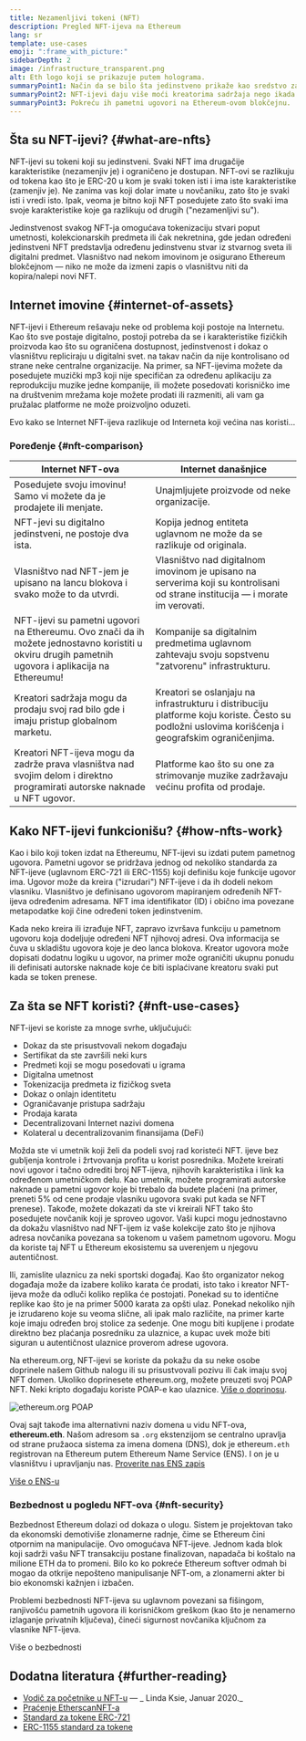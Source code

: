 ```yaml
---
title: Nezamenljivi tokeni (NFT)
description: Pregled NFT-ijeva na Ethereum
lang: sr
template: use-cases
emoji: ":frame_with_picture:"
sidebarDepth: 2
image: /infrastructure_transparent.png
alt: Eth logo koji se prikazuje putem holograma.
summaryPoint1: Način da se bilo šta jedinstveno prikaže kao sredstvo zasnovano na Ethereum.
summaryPoint2: NFT-ijevi daju više moći kreatorima sadržaja nego ikada ranije.
summaryPoint3: Pokreću ih pametni ugovori na Ethereum-ovom blokčejnu.
---
```


## Šta su NFT-ijevi? \{#what-are-nfts}

NFT-ijevi su tokeni koji su jedinstveni. Svaki NFT ima drugačije karakteristike (nezamenjiv je) i ograničeno je dostupan. NFT-ovi se razlikuju od tokena kao što je ERC-20 u kom je svaki token isti i ima iste karakteristike (zamenjiv je). Ne zanima vas koji dolar imate u novčaniku, zato što je svaki isti i vredi isto. Ipak, veoma je bitno koji NFT posedujete zato što svaki ima svoje karakteristike koje ga razlikuju od drugih ("nezamenljivi su").

Jedinstvenost svakog NFT-ja omogućava tokenizaciju stvari poput umetnosti, kolekcionarskih predmeta ili čak nekretnina, gde jedan određeni jedinstveni NFT predstavlja određenu jedinstvenu stvar iz stvarnog sveta ili digitalni predmet. Vlasništvo nad nekom imovinom je osigurano Ethereum blokčejnom — niko ne može da izmeni zapis o vlasništvu niti da kopira/nalepi novi NFT.

<YouTube id="Xdkkux6OxfM" />

## Internet imovine \{#internet-of-assets}

NFT-ijevi i Ethereum rešavaju neke od problema koji postoje na Internetu. Kao što sve postaje digitalno, postoji potreba da se i karakteristike fizičkih proizvoda kao što su ograničena dostupnost, jedinstvenost i dokaz o vlasništvu repliciraju u digitalni svet. na takav način da nije kontrolisano od strane neke centralne organizacije. Na primer, sa NFT-ijevima možete da posedujete muzički mp3 koji nije specifičan za određenu aplikaciju za reprodukciju muzike jedne kompanije, ili možete posedovati korisničko ime na društvenim mrežama koje možete prodati ili razmeniti, ali vam ga pružalac platforme ne može proizvoljno oduzeti.

Evo kako se Internet NFT-ijeva razlikuje od Interneta koji većina nas koristi...

### Poređenje \{#nft-comparison}

| Internet NFT-ova                                                                                                                                    | Internet današnjice                                                                                                                               |
| --------------------------------------------------------------------------------------------------------------------------------------------------- | ------------------------------------------------------------------------------------------------------------------------------------------------- |
| Posedujete svoju imovinu! Samo vi možete da je prodajete ili menjate.                                                                               | Unajmljujete proizvode od neke organizacije.                                                                                                      |
| NFT-jevi su digitalno jedinstveni, ne postoje dva ista.                                                                                             | Kopija jednog entiteta uglavnom ne može da se razlikuje od originala.                                                                             |
| Vlasništvo nad NFT-jem je upisano na lancu blokova i svako može to da utvrdi.                                                                       | Vlasništvo nad digitalnom imovinom je upisano na serverima koji su kontrolisani od strane institucija — i morate im verovati.                     |
| NFT-ijevi su pametni ugovori na Ethereumu. Ovo znači da ih možete jednostavno koristiti u okviru drugih pametnih ugovora i aplikacija na Ethereumu! | Kompanije sa digitalnim predmetima uglavnom zahtevaju svoju sopstvenu "zatvorenu" infrastrukturu.                                                 |
| Kreatori sadržaja mogu da prodaju svoj rad bilo gde i imaju pristup globalnom marketu.                                                              | Kreatori se oslanjaju na infrastrukturu i distribuciju platforme koju koriste. Često su podložni uslovima korišćenja i geografskim ograničenjima. |
| Kreatori NFT-ijeva mogu da zadrže prava vlasništva nad svojim delom i direktno programirati autorske naknade u NFT ugovor.                          | Platforme kao što su one za strimovanje muzike zadržavaju većinu profita od prodaje.                                                              |

## Kako NFT-ijevi funkcionišu? \{#how-nfts-work}

Kao i bilo koji token izdat na Ethereumu, NFT-ijevi su izdati putem pametnog ugovora. Pametni ugovor se pridržava jednog od nekoliko standarda za NFT-ijeve (uglavnom ERC-721 ili ERC-1155) koji definišu koje funkcije ugovor ima. Ugovor može da kreira ("izrudari") NFT-ijeve i da ih dodeli nekom vlasniku. Vlasništvo je definisano ugovorom mapiranjem određenih NFT-ijeva određenim adresama. NFT ima identifikator (ID) i obično ima povezane metapodatke koji čine određeni token jedinstvenim.

Kada neko kreira ili izrađuje NFT, zapravo izvršava funkciju u pametnom ugovoru koja dodeljuje određeni NFT njihovoj adresi. Ova informacija se čuva u skladištu ugovora koje je deo lanca blokova. Kreator ugovora može dopisati dodatnu logiku u ugovor, na primer može ograničiti ukupnu ponudu ili definisati autorske naknade koje će biti isplaćivane kreatoru svaki put kada se token prenese.

## Za šta se NFT koristi? \{#nft-use-cases}

NFT-ijevi se koriste za mnoge svrhe, uključujući:

- Dokaz da ste prisustvovali nekom događaju
- Sertifikat da ste završili neki kurs
- Predmeti koji se mogu posedovati u igrama
- Digitalna umetnost
- Tokenizacija predmeta iz fizičkog sveta
- Dokaz o onlajn identitetu
- Ograničavanje pristupa sadržaju
- Prodaja karata
- Decentralizovani Internet nazivi domena
- Kolateral u decentralizovanim finansijama (DeFi)

Možda ste vi umetnik koji želi da podeli svoj rad koristeći NFT. ijeve bez gubljenja kontrole i žrtvovanja profita u korist posrednika. Možete kreirati novi ugovor i tačno odrediti broj NFT-ijeva, njihovih karakteristika i link ka određenom umetničkom delu. Kao umetnik, možete programirati autorske naknade u pametni ugovor koje bi trebalo da budete plaćeni (na primer, preneti 5% od cene prodaje vlasniku ugovora svaki put kada se NFT prenese). Takođe, možete dokazati da ste vi kreirali NFT tako što posedujete novčanik koji je sproveo ugovor. Vaši kupci mogu jednostavno da dokažu vlasništvo nad NFT-ijem iz vaše kolekcije zato što je njihova adresa novčanika povezana sa tokenom u vašem pametnom ugovoru. Mogu da koriste taj NFT u Ethereum ekosistemu sa uverenjem u njegovu autentičnost.

Ili, zamislite ulaznicu za neki sportski događaj. Kao što organizator nekog događaja može da izabere koliko karata će prodati, isto tako i kreator NFT-ijeva može da odluči koliko replika će postojati. Ponekad su to identične replike kao što je na primer 5000 karata za opšti ulaz. Ponekad nekoliko njih je izrudareno koje su veoma slične, ali ipak malo različite, na primer karte koje imaju određen broj stolice za sedenje. One mogu biti kupljene i prodate direktno bez plaćanja posredniku za ulaznice, a kupac uvek može biti siguran u autentičnost ulaznice proverom adrese ugovora.

Na ethereum.org, NFT-ijevi se koriste da pokažu da su neke osobe doprinele našem Github nalogu ili su prisustvovali pozivu ili čak imaju svoj NFT domen. Ukoliko doprinesete ethereum.org, možete preuzeti svoj POAP NFT. Neki kripto događaju koriste POAP-e kao ulaznice. [Više o doprinosu](/contributing/#poap).

![ethereum.org POAP](./poap.png)

Ovaj sajt takođe ima alternativni naziv domena u vidu NFT-ova, **ethereum.eth**. Našom adresom sa `.org` ekstenzijom se centralno upravlja od strane pružaoca sistema za imena domena (DNS), dok je ethereum`.eth` registrovan na Ethereum putem Ethereum Name Service (ENS). I on je u vlasništvu i upravljanju nas. [Proverite nas ENS zapis](https://app.ens.domains/name/ethereum.eth)

[Više o ENS-u](https://app.ens.domains)

<Divider />

### Bezbednost u pogledu NFT-ova \{#nft-security}

Bezbednost Ethereum dolazi od dokaza o ulogu. Sistem je projektovan tako da ekonomski demotiviše zlonamerne radnje, čime se Ethereum čini otpornim na manipulacije. Ovo omogućava NFT-ijeve. Jednom kada blok koji sadrži vašu NFT transakciju postane finalizovan, napadača bi koštalo na milione ETH da to promeni. Bilo ko ko pokreće Ethereum softver odmah bi mogao da otkrije nepošteno manipulisanje NFT-om, a zlonamerni akter bi bio ekonomski kažnjen i izbačen.

Problemi bezbednosti NFT-ijeva su uglavnom povezani sa fišingom, ranjivošću pametnih ugovora ili korisničkom greškom (kao što je nenamerno izlaganje privatnih ključeva), čineći sigurnost novčanika ključnom za vlasnike NFT-ijeva.

<ButtonLink to="/security/">
  Više o bezbednosti
</ButtonLink>

## Dodatna literatura \{#further-reading}

- [Vodič za početnike u NFT-u](https://linda.mirror.xyz/df649d61efb92c910464a4e74ae213c4cab150b9cbcc4b7fb6090fc77881a95d) — _ Linda Ksie, Januar 2020._
- [Praćenje EtherscanNFT-a](https://etherscan.io/nft-top-contracts)
- [Standard za tokene ERC-721](/developers/docs/standards/tokens/erc-721/)
- [ERC-1155 standard za tokene](/developers/docs/standards/tokens/erc-1155/)

<Divider />

<QuizWidget quizKey="nfts" />
